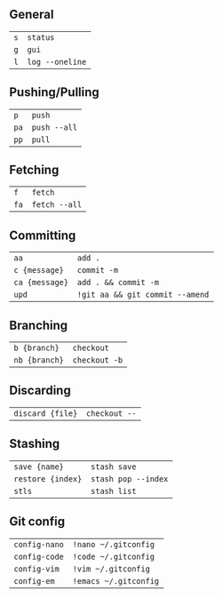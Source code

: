 ## General

|||
| --- | --- |
| `s` | `status` |
| `g` | `gui` |
| `l` | `log --oneline` |

## Pushing/Pulling

|||
| --- | --- |
| `p` | `push` |
| `pa`  | `push --all` |
| `pp`  | `pull` |

## Fetching

|||
| --- | --- |
| `f`  | `fetch` |
| `fa`  | `fetch --all` |

## Committing

|||
| --- | --- |
| `aa`  | `add .` |
| `c {message}`  | `commit -m` |
| `ca {message}`  | `add . && commit -m` |
| `upd`  | `!git aa && git commit --amend` |

## Branching

|||
| --- | --- |
| `b {branch}`  | `checkout` |
| `nb {branch}`  | `checkout -b` |


## Discarding

|||
| --- | --- |
| `discard {file}`  | `checkout --` |

## Stashing 

|||
| --- | --- |
| `save {name}`  | `stash save` |
| `restore {index}`  | `stash pop --index` |
| `stls`  | `stash list` |


## Git config

|||
| --- | --- |
| `config-nano`  | `!nano ~/.gitconfig` |
| `config-code`  | `!code ~/.gitconfig` |
| `config-vim`  | `!vim ~/.gitconfig` |
| `config-em`  | `!emacs ~/.gitconfig` |